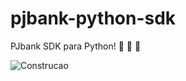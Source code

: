 # pjbank-python-sdk
PJbank SDK para Python! :snake: :snake: :snake:

![Construcao](https://openclipart.org/image/2400px/svg_to_png/231626/underconstruction.png)
